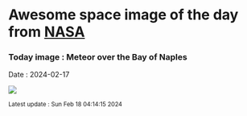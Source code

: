 
# Awesome space image of the day from [NASA](https://api.nasa.gov/)

### Today image : Meteor over the Bay of Naples
Date : 2024-02-17

![](https://apod.nasa.gov/apod/image/2402/MeteorBayofNaples_V2_1024.jpg)

<small>Latest update : Sun Feb 18 04:14:15 2024</small>
        